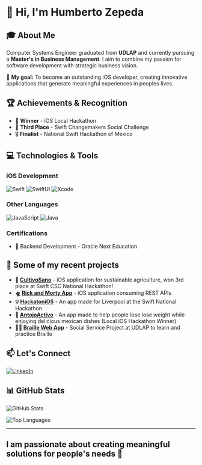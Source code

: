 # 👋 Hi, I'm Humberto Zepeda

## 🎓 About Me

Computer Systems Engineer graduated from **UDLAP** and currently pursuing a **Master's in Business Management**. I aim to combine my passion for software development with strategic business vision.

🎯 **My goal:** To become an outstanding iOS developer, creating innovative applications that generate meaningful experiences in peoples lives.

## 🏆 Achievements & Recognition

- 🥇 **Winner** - iOS Local Hackathon
- 🥉 **Third Place** - Swift Changemakers Social Challenge
- 🎖️ **Finalist** - National Swift Hackathon of Mexico

## 💻 Technologies & Tools

### iOS Development
![Swift](https://img.shields.io/badge/Swift-FA7343?style=for-the-badge&logo=swift&logoColor=white)
![SwiftUI](https://img.shields.io/badge/SwiftUI-0D96F6?style=for-the-badge&logo=swift&logoColor=white)
![Xcode](https://img.shields.io/badge/Xcode-147EFB?style=for-the-badge&logo=xcode&logoColor=white)

### Other Languages
![JavaScript](https://img.shields.io/badge/JavaScript-F7DF1E?style=for-the-badge&logo=javascript&logoColor=black)
![Java](https://img.shields.io/badge/Java-ED8B00?style=for-the-badge&logo=openjdk&logoColor=white)

### Certifications
- 📜 Backend Development - Oracle Next Education

## 🚀 Some of my recent projects

- **🌱 [CultivoSano](https://github.com/zepedag/cultivoSano)** - iOS application for sustainable agriculture, won 3rd place at Swift CSC National Hackathon!
- **🛸 [Rick and Morty App](https://github.com/zepedag/RickAndMortyApp)** - iOS application consuming REST APIs
- **💡 [HackatoniOS](https://github.com/zepedag/HackatoniOS)** - An app made for Liverpool at the Swift National Hackathon
- **🌮 [AntojoActivo](https://github.com/zepedag/AntojoActivo)** - An app made to help people lose lose weight while enjoying delicious mexican dishes (Local iOS Hackathon Winner)
- **👨‍🦯 [Braille Web App](https://github.com/zepedag/Braille-Web-App)** - Social Service Project at UDLAP to learn and practice Braille

## 📫 Let's Connect

[![LinkedIn](https://img.shields.io/badge/LinkedIn-0077B5?style=for-the-badge&logo=linkedin&logoColor=white)](TU_ENLACE_LINKEDIN_AQUI)

## 📊 GitHub Stats

![GitHub Stats](https://github-readme-stats.vercel.app/api?username=zepedag&show_icons=true&theme=radical&hide=contribs&count_private=true)

![Top Languages](https://github-readme-stats.vercel.app/api/top-langs/?username=zepedag&layout=compact&theme=radical&hide=html,css,prolog,jupyter%20notebook&langs_count=6)

---

## I am passionate about creating meaningful solutions for people's needs 🫡
